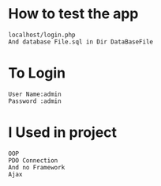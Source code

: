 # How to test the app
```
localhost/login.php
And database File.sql in Dir DataBaseFile
```

# To Login
```
User Name:admin
Password :admin
```

# I Used in project 
```
OOP
PDO Connection
And no Framework
Ajax
```
